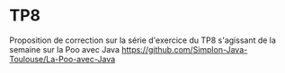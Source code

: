 # TP8
Proposition de correction sur la série d'exercice du TP8 s'agissant de la semaine sur la Poo avec Java
https://github.com/Simplon-Java-Toulouse/La-Poo-avec-Java
